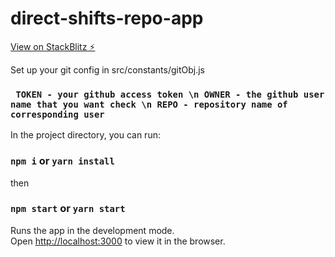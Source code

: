 # direct-shifts-repo-app

[View on StackBlitz ⚡️](https://react-tweg4z.stackblitz.io)

Set up your git config in src/constants/gitObj.js

### ` TOKEN - your github access token \n OWNER - the github user name that you want check \n REPO - repository name of corresponding user`

In the project directory, you can run:

### `npm i` or `yarn install`

then

### `npm start` or `yarn start`

Runs the app in the development mode.<br />
Open [http://localhost:3000](http://localhost:3000) to view it in the browser.

